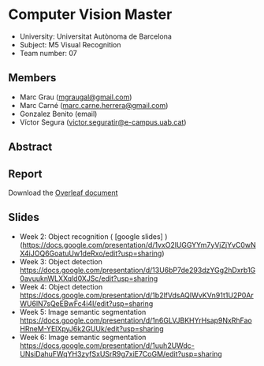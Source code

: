 # Computer Vision Master
- University: Universitat Autònoma de Barcelona
- Subject: M5 Visual Recognition
- Team number: 07

## Members
- Marc Grau (mgraugal@gmail.com)
- Marc Carné (marc.carne.herrera@gmail.com)
- Gonzalez Benito (email)
- Víctor Segura (victor.seguratir@e-campus.uab.cat)

## Abstract

## Report
Download the [Overleaf document](https://www.overleaf.com/read/qrjbtzwtjhmx)

## Slides
- Week 2: Object recognition ( [google slides] )(https://docs.google.com/presentation/d/1vxO2lUGGYYm7yVjZjYvC0wNX4iJOQ6GoatuUw1deRxo/edit?usp=sharing)
- Week 3: Object detection
  https://docs.google.com/presentation/d/13U6bP7de293dzYGg2hDxrb1G0avuuknWLXXqld0XJSc/edit?usp=sharing
- Week 4: Object detection
  https://docs.google.com/presentation/d/1b2lfVdsAQIWvKVn91t1U2P0ArWU6lN7sQeEBwFc4i4I/edit?usp=sharing
- Week 5: Image semantic segmentation
  https://docs.google.com/presentation/d/1n6GLVJBKHYrHsap9NxRhFaoHRneM-YElXpyJ6k2GUUk/edit?usp=sharing
- Week 6: Image semantic segmentation
  https://docs.google.com/presentation/d/1uuh2UWdc-UNsiDahuFWqYH3zyfSxUSrR9g7xiE7CoGM/edit?usp=sharing
